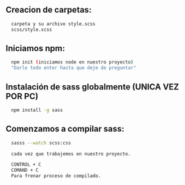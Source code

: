 ## Creacion de carpetas:
```bash
  carpeta y su archivo style.scss
  scss/style.scss
```
    
## Iniciamos npm:

```bash
  npm init (iniciamos node en nuestro proyecto)
  "Darle todo enter hasta que deje de preguntar" 
```
    
## Instalación de sass globalmente (UNICA VEZ POR PC) 
```bash
  npm install -g sass
```

## Comenzamos a compilar sass:
```bash
  sasss --watch scss:css 

  cada vez que trabajemos en nuestro proyecto.

  CONTROL + C  
  COMAND + C
  Para frenar proceso de compilado.
```